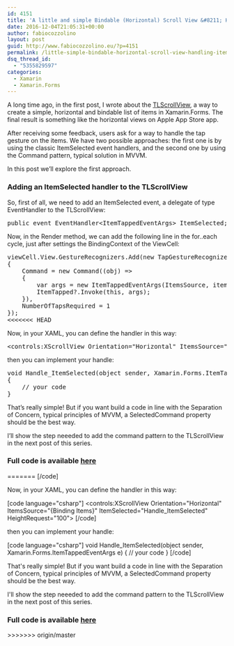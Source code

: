 ```yaml
---
id: 4151
title: 'A little and simple Bindable (Horizontal) Scroll View &#8211; Handling item tap gesture'
date: 2016-12-04T21:05:31+00:00
author: fabiocozzolino
layout: post
guid: http://www.fabiocozzolino.eu/?p=4151
permalink: /little-simple-bindable-horizontal-scroll-view-handling-item-tap-gesture/
dsq_thread_id:
  - "5355829597"
categories:
  - Xamarin
  - Xamarin.Forms
---
```

A long time ago, in the first post, I wrote about the [TLScrollView](http://www.fabiocozzolino.eu/a-little-and-simple-bindable-horizontal-scroll-view/), a way to create a simple, horizontal and bindable list of items in Xamarin.Forms. The final result is something like the horizontal views on Apple App Store app.

After receiving some feedback, users ask for a way to handle the tap gesture on the items. We have two possible approaches: the first one is by using the classic ItemSelected event handlers, and the second one by using the Command pattern, typical solution in MVVM.

In this post we&#8217;ll explore the first approach.

### Adding an ItemSelected handler to the TLScrollView

So, first of all, we need to add an ItemSelected event, a delegate of type EventHandler to the TLScrollView:

<pre class="brush: csharp; title: ; notranslate" title="">public event EventHandler&lt;ItemTappedEventArgs&gt; ItemSelected;
</pre>

Now, in the Render method, we can add the following line in the for..each cycle, just after settings the BindingContext of the ViewCell:

<pre class="brush: csharp; title: ; notranslate" title="">viewCell.View.GestureRecognizers.Add(new TapGestureRecognizer
{
	Command = new Command((obj) =&gt;
	{
		var args = new ItemTappedEventArgs(ItemsSource, item);
		ItemTapped?.Invoke(this, args);
	}),
	NumberOfTapsRequired = 1
});
<<<<<<< HEAD
</pre>

Now, in your XAML, you can define the handler in this way:

<pre class="brush: csharp; title: ; notranslate" title="">&lt;controls:XScrollView Orientation="Horizontal" ItemsSource="{Binding Items}" ItemSelected="Handle_ItemSelected" HeightRequest="100"&gt;
</pre>

then you can implement your handle:

<pre class="brush: csharp; title: ; notranslate" title="">void Handle_ItemSelected(object sender, Xamarin.Forms.ItemTappedEventArgs e)
{
	// your code
}
</pre>

That&#8217;s really simple! But if you want build a code in line with the Separation of Concern, typical principles of MVVM, a SelectedCommand property should be the best way.

I&#8217;ll show the step neeeded to add the command pattern to the TLScrollView in the next post of this series.

### Full code is available [here](https://github.com/fabiocozzolino/TitiusLabs.Xamarin/blob/master/TitiusLabs.Forms/Controls/TLScrollView.cs)
=======
[/code]

Now, in your XAML, you can define the handler in this way:

[code language="csharp"]
&lt;controls:XScrollView Orientation=&quot;Horizontal&quot; ItemsSource=&quot;{Binding Items}&quot; ItemSelected=&quot;Handle_ItemSelected&quot; HeightRequest=&quot;100&quot;&gt;
[/code]

then you can implement your handle:

[code language="csharp"]
void Handle_ItemSelected(object sender, Xamarin.Forms.ItemTappedEventArgs e)
{
	// your code
}
[/code]

That's really simple! But if you want build a code in line with the Separation of Concern, typical principles of MVVM, a SelectedCommand property should be the best way.

I'll show the step neeeded to add the command pattern to the TLScrollView in the next post of this series.
<h3>Full code is available <a href="https://github.com/fabiocozzolino/TitiusLabs.Xamarin/blob/master/TitiusLabs.Forms/Controls/TLScrollView.cs">here</a></h3>
>>>>>>> origin/master
